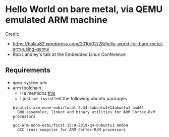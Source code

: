 # Hello World on bare metal, via QEMU emulated ARM machine

Credit:
* https://balau82.wordpress.com/2010/02/28/hello-world-for-bare-metal-arm-using-qemu/
* Rob Landley's talk at the Embedded Linux Conference


## Requirements
* `qemu-system-arm`
* arm toolchain
    * He mentions [this](https://sourcery.mentor.com/sgpp/lite/arm/portal/subscription?@template=lite)
    * I just `apt install`ed the following ubuntu packages
    ```
    binutils-arm-none-eabi/focal 2.34-4ubuntu1+13ubuntu1 amd64
      GNU assembler, linker and binary utilities for ARM Cortex-R/M processors

    gcc-arm-none-eabi/focal 15:9-2019-q4-0ubuntu1 amd64
      GCC cross compiler for ARM Cortex-R/M processors
    ```
